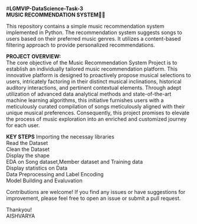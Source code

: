 #**LGMVIP-DataScience-Task-3**  
**MUSIC RECOMMENDATION SYSTEM🎵🎶** 

This repository contains a simple music recommendation system implemented in Python. The recommendation system suggests songs to users based on their preferred music genres. It utilizes a content-based filtering approach to provide personalized recommendations.    


**PROJECT OVERVIEW:**  
The core objective of the Music Recommendation System Project is to establish an individually tailored music recommendation platform. This innovative platform is designed to proactively propose musical selections to users, intricately factoring in their distinct musical inclinations, historical auditory interactions, and pertinent contextual elements. Through adept utilization of advanced data analytical methods and state-of-the-art machine learning algorithms, this initiative furnishes users with a meticulously curated compilation of songs meticulously aligned with their unique musical preferences. Consequently, this project promises to elevate the process of music exploration into an enriched and customized journey for each user.


**KEY STEPS**
Importing the necessay libraries  
Read the Dataset  
Clean the Dataset  
Display the shape  
EDA on Song dataset,Member dataset and Training data  
Display statistics on Data  
Data Preprocessing and Label Encoding  
Model Building and Evaluvation  


Contributions are welcome! If you find any issues or have suggestions for improvement, please feel free to open an issue or submit a pull request.  

Thankyou!  
AISHVARYA



